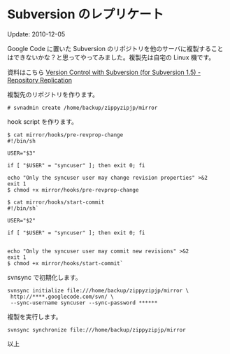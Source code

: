 Subversion のレプリケート
=====

Update: 2010-12-05



Google Code に置いた Subversion のリポジトリを他のサーバに複製することはできないかな？と思ってやってみました。複製先は自宅の Linux 機です。



資料はこちら [Version Control with Subversion (for Subversion 1.5) - Repository Replication](http://svnbook.red-bean.com/en/1.5/svn.reposadmin.maint.html#svn.reposadmin.maint.replication)



複製先のリポジトリを作ります。



```
# svnadmin create /home/backup/zippyzipjp/mirror
```


hook script を作ります。



```
$ cat mirror/hooks/pre-revprop-change
#!/bin/sh

USER="$3"

if [ "$USER" = "syncuser" ]; then exit 0; fi

echo "Only the syncuser user may change revision properties" >&2
exit 1
$ chmod +x mirror/hooks/pre-revprop-change

$ cat mirror/hooks/start-commit
#!/bin/sh`

USER="$2"

if [ "$USER" = "syncuser" ]; then exit 0; fi


echo "Only the syncuser user may commit new revisions" >&2
exit 1
$ chmod +x mirror/hooks/start-commit`
```

svnsync で初期化します。


```
svnsync initialize file:///home/backup/zippyzipjp/mirror \
 http://****.googlecode.com/svn/ \
 --sync-username syncuser --sync-password ******
```

複製を実行します。



```
svnsync synchronize file:///home/backup/zippyzipjp/mirror
```


以上
